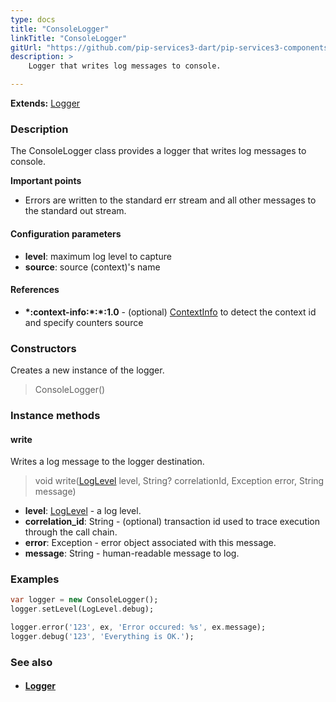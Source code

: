 ```yaml
---
type: docs
title: "ConsoleLogger"
linkTitle: "ConsoleLogger"
gitUrl: "https://github.com/pip-services3-dart/pip-services3-components-dart"
description: >
    Logger that writes log messages to console.

---
```


**Extends:** [Logger](../logger)

### Description

The  ConsoleLogger class provides a logger that writes log messages to console.

**Important points**

- Errors are written to the standard err stream and all other messages to the standard out stream.

#### Configuration parameters
- **level**: maximum log level to capture
- **source**: source (context)'s name

#### References
- **\*:context-info:\*:\*:1.0** - (optional) [ContextInfo](../../info/context_info) to detect the context id and specify counters source

### Constructors
Creates a new instance of the logger.

> ConsoleLogger()

### Instance methods

#### write
Writes a log message to the logger destination.

> void write([LogLevel](../log_level) level, String? correlationId, Exception error, String message)

- **level**: [LogLevel](../log_level) - a log level.
- **correlation_id**: String - (optional) transaction id used to trace execution through the call chain.
- **error**: Exception - error object associated with this message.
- **message**: String - human-readable message to log.

### Examples

```dart
var logger = new ConsoleLogger();
logger.setLevel(LogLevel.debug);

logger.error('123', ex, 'Error occured: %s', ex.message);
logger.debug('123', 'Everything is OK.');
```

### See also
- #### [Logger](../logger)
